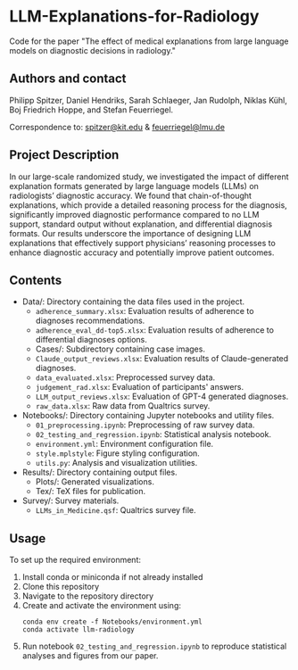 # LLM-Explanations-for-Radiology

Code for the paper "The effect of medical explanations from large language models on diagnostic decisions in radiology."

## Authors and contact

Philipp Spitzer, Daniel Hendriks, Sarah Schlaeger, Jan Rudolph, Niklas Kühl, Boj Friedrich Hoppe, and Stefan Feuerriegel.

Correspondence to: spitzer@kit.edu & feuerriegel@lmu.de

## Project Description

In our large-scale randomized study, we investigated the impact of different explanation formats generated by large language models (LLMs) on radiologists’ diagnostic accuracy. We found that chain-of-thought explanations, which provide a detailed reasoning process for the diagnosis, significantly improved diagnostic performance compared to no LLM support, standard output without explanation, and differential diagnosis formats. Our results underscore the importance of designing LLM explanations that effectively support physicians’ reasoning processes to enhance diagnostic accuracy and potentially improve patient outcomes.


## Contents
- Data/: Directory containing the data files used in the project.
  - `adherence_summary.xlsx`: Evaluation results of adherence to diagnoses recommendations.
  - `adherence_eval_dd-top5.xlsx`: Evaluation results of adherence to differential diagnoses options.
  - Cases/: Subdirectory containing case images.
  - `Claude_output_reviews.xlsx`: Evaluation results of Claude-generated diagnoses.
  - `data_evaluated.xlsx`: Preprocessed survey data.
  - `judgement_rad.xlsx`: Evaluation of participants' answers.
  - `LLM_output_reviews.xlsx`: Evaluation of GPT-4 generated diagnoses.
  - `raw_data.xlsx`: Raw data from Qualtrics survey.
- Notebooks/: Directory containing Jupyter notebooks and utility files.
  - `01_preprocessing.ipynb`: Preprocessing of raw survey data.
  - `02_testing_and_regression.ipynb`: Statistical analysis notebook.
  - `environment.yml`: Environment configuration file.
  - `style.mplstyle`: Figure styling configuration.
  - `utils.py`: Analysis and visualization utilities.
- Results/: Directory containing output files.
  - Plots/: Generated visualizations.
  - Tex/: TeX files for publication.
- Survey/: Survey materials.
  - `LLMs_in_Medicine.qsf`: Qualtrics survey file.

## Usage
To set up the required environment:

1. Install conda or miniconda if not already installed
2. Clone this repository
3. Navigate to the repository directory
4. Create and activate the environment using:
   ```
   conda env create -f Notebooks/environment.yml
   conda activate llm-radiology
   ```
5. Run notebook `02_testing_and_regression.ipynb` to reproduce statistical analyses and figures from our paper.
